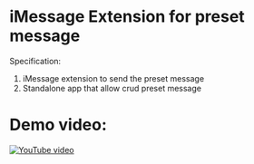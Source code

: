 # iMessage Extension for preset message

Specification:
1. iMessage extension to send the preset message
2. Standalone app that allow crud preset message

# Demo video:
[![YouTube video](http://img.youtube.com/vi/2BLWjC6SEWI/0.jpg)](https://youtu.be/2BLWjC6SEWI)
